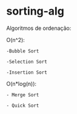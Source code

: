 # sorting-alg
Algoritmos de ordenação:

O(n^2):

	-Bubble Sort
	
	-Selection Sort
	
	-Insertion Sort
	
O(n*log(n)):
	
	- Merge Sort
	
	- Quick Sort
	
